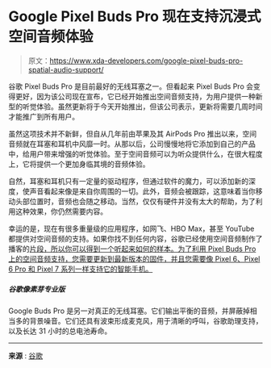 # Google Pixel Buds Pro 现在支持沉浸式空间音频体验

> 原文：<https://www.xda-developers.com/google-pixel-buds-pro-spatial-audio-support/>

谷歌 Pixel Buds Pro 是目前最好的无线耳塞之一。但看起来 Pixel Buds Pro 会变得更好，因为该公司现在宣布，它已经开始推出空间音频支持，为用户提供一种新型的听觉体验。虽然更新将于今天开始推出，但该公司表示，更新将需要几周时间才能推广到所有用户。

虽然这项技术并不新鲜，但自从几年前由苹果及其 AirPods Pro 推出以来，空间音频就在耳塞和耳机中风靡一时。从那以后，公司慢慢地将它添加到自己的产品中，给用户带来增强的听觉体验。至于空间音频可以为听众提供什么，在很大程度上，它将提供一个更加身临其境的音频体验。

自然，耳塞和耳机只有一定量的驱动程序，但通过软件的魔力，可以添加新的深度，使声音看起来像是来自你周围的一切。此外，音频会被跟踪，这意味着当你移动头部位置时，音频也会随之移动。当然，仅仅有硬件并没有太大的帮助，为了利用这种效果，你仍然需要内容。

幸运的是，现在有很多重量级的应用程序，如网飞、HBO Max，甚至 YouTube 都提供对空间音频的支持。如果你找不到任何内容，谷歌已经使用空间音频制作了播客的[片段，所以你可以得到一个听起来如何的样本。为了利用 Pixel Buds Pro 上的空间音频支持，您需要更新到最新版本的固件，并且您需要像 Pixel 6、Pixel 6 Pro 和 Pixel 7 系列一样支持它的智能手机。](https://blog.google/products/pixel/made-by-google-podcast-season-2/)

##### 谷歌像素芽专业版

Google Buds Pro 是另一对真正的无线耳塞。它们输出平衡的音频，并屏蔽掉相当多的背景噪音。它们还具有波束形成麦克风，用于清晰的呼叫，谷歌助理支持，以及长达 31 小时的总电池寿命。

* * *

**来源** : [谷歌](https://support.google.com/googlepixelbuds/thread/205099463)